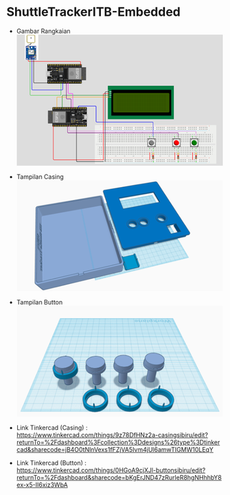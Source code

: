 # ShuttleTrackerITB-Embedded

- Gambar Rangkaian
![Casing](design/Rangkaian.png)

- Tampilan Casing
![Casing](design/Casing.png)

- Tampilan Button
![Button](design/Button.png)

- Link Tinkercad (Casing) : https://www.tinkercad.com/things/9z78DfHNz2a-casingsibiru/edit?returnTo=%2Fdashboard%3Fcollection%3Ddesigns%26type%3Dtinkercad&sharecode=jB4O0tNlnVexs1fFZjVA5Ivm4jUl6amwTIGMW10LEqY
- Link Tinkercad (Button) : https://www.tinkercad.com/things/0HGoA9cjXJl-buttonsibiru/edit?returnTo=%2Fdashboard&sharecode=bKgErJND47zRurleR8hgNHhhbY8ex-x5-II6xiz3WbA

